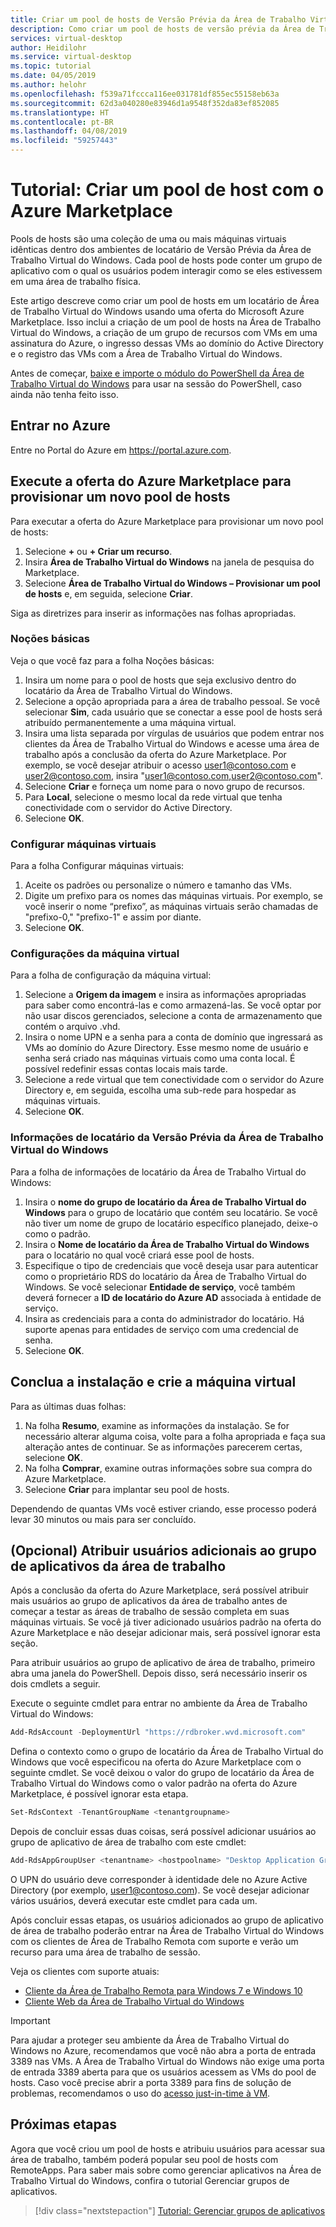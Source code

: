 ```yaml
---
title: Criar um pool de hosts de Versão Prévia da Área de Trabalho Virtual do Windows com o Azure Marketplace – Azure
description: Como criar um pool de hosts de versão prévia da Área de Trabalho Virtual do Windows com o Azure Marketplace.
services: virtual-desktop
author: Heidilohr
ms.service: virtual-desktop
ms.topic: tutorial
ms.date: 04/05/2019
ms.author: helohr
ms.openlocfilehash: f539a71fccca116ee031781df855ec55158eb63a
ms.sourcegitcommit: 62d3a040280e83946d1a9548f352da83ef852085
ms.translationtype: HT
ms.contentlocale: pt-BR
ms.lasthandoff: 04/08/2019
ms.locfileid: "59257443"
---
```

# <a name="tutorial-create-a-host-pool-with-azure-marketplace"></a>Tutorial: Criar um pool de host com o Azure Marketplace

Pools de hosts são uma coleção de uma ou mais máquinas virtuais idênticas dentro dos ambientes de locatário de Versão Prévia da Área de Trabalho Virtual do Windows. Cada pool de hosts pode conter um grupo de aplicativo com o qual os usuários podem interagir como se eles estivessem em uma área de trabalho física.

Este artigo descreve como criar um pool de hosts em um locatário de Área de Trabalho Virtual do Windows usando uma oferta do Microsoft Azure Marketplace. Isso inclui a criação de um pool de hosts na Área de Trabalho Virtual do Windows, a criação de um grupo de recursos com VMs em uma assinatura do Azure, o ingresso dessas VMs ao domínio do Active Directory e o registro das VMs com a Área de Trabalho Virtual do Windows.

Antes de começar, [baixe e importe o módulo do PowerShell da Área de Trabalho Virtual do Windows](https://docs.microsoft.com/powershell/windows-virtual-desktop/overview) para usar na sessão do PowerShell, caso ainda não tenha feito isso.

## <a name="sign-in-to-azure"></a>Entrar no Azure

Entre no Portal do Azure em <https://portal.azure.com>.

## <a name="run-the-azure-marketplace-offering-to-provision-a-new-host-pool"></a>Execute a oferta do Azure Marketplace para provisionar um novo pool de hosts

Para executar a oferta do Azure Marketplace para provisionar um novo pool de hosts:

1. Selecione **+** ou **+ Criar um recurso**.
2. Insira **Área de Trabalho Virtual do Windows** na janela de pesquisa do Marketplace.
3. Selecione **Área de Trabalho Virtual do Windows – Provisionar um pool de hosts** e, em seguida, selecione **Criar**.

Siga as diretrizes para inserir as informações nas folhas apropriadas.

### <a name="basics"></a>Noções básicas

Veja o que você faz para a folha Noções básicas:

1. Insira um nome para o pool de hosts que seja exclusivo dentro do locatário da Área de Trabalho Virtual do Windows.
2. Selecione a opção apropriada para a área de trabalho pessoal. Se você selecionar **Sim**, cada usuário que se conectar a esse pool de hosts será atribuído permanentemente a uma máquina virtual.
3. Insira uma lista separada por vírgulas de usuários que podem entrar nos clientes da Área de Trabalho Virtual do Windows e acesse uma área de trabalho após a conclusão da oferta do Azure Marketplace. Por exemplo, se você desejar atribuir o acesso user1@contoso.com e user2@contoso.com, insira "user1@contoso.com,user2@contoso.com".
4. Selecione **Criar** e forneça um nome para o novo grupo de recursos.
5. Para **Local**, selecione o mesmo local da rede virtual que tenha conectividade com o servidor do Active Directory.
6. Selecione **OK**.

### <a name="configure-virtual-machines"></a>Configurar máquinas virtuais

Para a folha Configurar máquinas virtuais:

1. Aceite os padrões ou personalize o número e tamanho das VMs.
2. Digite um prefixo para os nomes das máquinas virtuais. Por exemplo, se você inserir o nome “prefixo”, as máquinas virtuais serão chamadas de "prefixo-0," "prefixo-1" e assim por diante.
3. Selecione **OK**.

### <a name="virtual-machine-settings"></a>Configurações da máquina virtual

Para a folha de configuração da máquina virtual:

1. Selecione a **Origem da imagem** e insira as informações apropriadas para saber como encontrá-las e como armazená-las. Se você optar por não usar discos gerenciados, selecione a conta de armazenamento que contém o arquivo .vhd.
2. Insira o nome UPN e a senha para a conta de domínio que ingressará as VMs ao domínio do Azure Directory. Esse mesmo nome de usuário e senha será criado nas máquinas virtuais como uma conta local. É possível redefinir essas contas locais mais tarde.
3. Selecione a rede virtual que tem conectividade com o servidor do Azure Directory e, em seguida, escolha uma sub-rede para hospedar as máquinas virtuais.
4. Selecione **OK**.

### <a name="windows-virtual-desktop-preview-tenant-information"></a>Informações de locatário da Versão Prévia da Área de Trabalho Virtual do Windows

Para a folha de informações de locatário da Área de Trabalho Virtual do Windows:

1. Insira o **nome do grupo de locatário da Área de Trabalho Virtual do Windows** para o grupo de locatário que contém seu locatário. Se você não tiver um nome de grupo de locatário específico planejado, deixe-o como o padrão.
2. Insira o **Nome de locatário da Área de Trabalho Virtual do Windows** para o locatário no qual você criará esse pool de hosts.
3. Especifique o tipo de credenciais que você deseja usar para autenticar como o proprietário RDS do locatário da Área de Trabalho Virtual do Windows. Se você selecionar **Entidade de serviço**, você também deverá fornecer a **ID de locatário do Azure AD** associada à entidade de serviço.
4. Insira as credenciais para a conta do administrador do locatário. Há suporte apenas para entidades de serviço com uma credencial de senha.
5. Selecione **OK**.

## <a name="complete-setup-and-create-the-virtual-machine"></a>Conclua a instalação e crie a máquina virtual

Para as últimas duas folhas:

1. Na folha **Resumo**, examine as informações da instalação. Se for necessário alterar alguma coisa, volte para a folha apropriada e faça sua alteração antes de continuar. Se as informações parecerem certas, selecione **OK**.
2. Na folha **Comprar**, examine outras informações sobre sua compra do Azure Marketplace.
3. Selecione **Criar** para implantar seu pool de hosts.

Dependendo de quantas VMs você estiver criando, esse processo poderá levar 30 minutos ou mais para ser concluído.

## <a name="optional-assign-additional-users-to-the-desktop-application-group"></a>(Opcional) Atribuir usuários adicionais ao grupo de aplicativos da área de trabalho

Após a conclusão da oferta do Azure Marketplace, será possível atribuir mais usuários ao grupo de aplicativos da área de trabalho antes de começar a testar as áreas de trabalho de sessão completa em suas máquinas virtuais. Se você já tiver adicionado usuários padrão na oferta do Azure Marketplace e não desejar adicionar mais, será possível ignorar esta seção.

Para atribuir usuários ao grupo de aplicativo de área de trabalho, primeiro abra uma janela do PowerShell. Depois disso, será necessário inserir os dois cmdlets a seguir.

Execute o seguinte cmdlet para entrar no ambiente da Área de Trabalho Virtual do Windows:

```powershell
Add-RdsAccount -DeploymentUrl "https://rdbroker.wvd.microsoft.com"
```

Defina o contexto como o grupo de locatário da Área de Trabalho Virtual do Windows que você especificou na oferta do Azure Marketplace com o seguinte cmdlet. Se você deixou o valor do grupo de locatário da Área de Trabalho Virtual do Windows como o valor padrão na oferta do Azure Marketplace, é possível ignorar esta etapa.

```powershell
Set-RdsContext -TenantGroupName <tenantgroupname>
```

Depois de concluir essas duas coisas, será possível adicionar usuários ao grupo de aplicativo de área de trabalho com este cmdlet:

```powershell
Add-RdsAppGroupUser <tenantname> <hostpoolname> "Desktop Application Group" -UserPrincipalName <userupn>
```

O UPN do usuário deve corresponder à identidade dele no Azure Active Directory (por exemplo, user1@contoso.com). Se você desejar adicionar vários usuários, deverá executar este cmdlet para cada um.

Após concluir essas etapas, os usuários adicionados ao grupo de aplicativo de área de trabalho poderão entrar na Área de Trabalho Virtual do Windows com os clientes de Área de Trabalho Remota com suporte e verão um recurso para uma área de trabalho de sessão.

Veja os clientes com suporte atuais:

- [Cliente da Área de Trabalho Remota para Windows 7 e Windows 10](connect-windows-7-and-10.md)
- [Cliente Web da Área de Trabalho Virtual do Windows](connect-web.md)

>[!IMPORTANT]
>Para ajudar a proteger seu ambiente da Área de Trabalho Virtual do Windows no Azure, recomendamos que você não abra a porta de entrada 3389 nas VMs. A Área de Trabalho Virtual do Windows não exige uma porta de entrada 3389 aberta para que os usuários acessem as VMs do pool de hosts. Caso você precise abrir a porta 3389 para fins de solução de problemas, recomendamos o uso do [acesso just-in-time à VM](https://docs.microsoft.com/en-us/azure/security-center/security-center-just-in-time).

## <a name="next-steps"></a>Próximas etapas

Agora que você criou um pool de hosts e atribuiu usuários para acessar sua área de trabalho, também poderá popular seu pool de hosts com RemoteApps. Para saber mais sobre como gerenciar aplicativos na Área de Trabalho Virtual do Windows, confira o tutorial Gerenciar grupos de aplicativos.

> [!div class="nextstepaction"]
> [Tutorial: Gerenciar grupos de aplicativos](./manage-app-groups.md)
